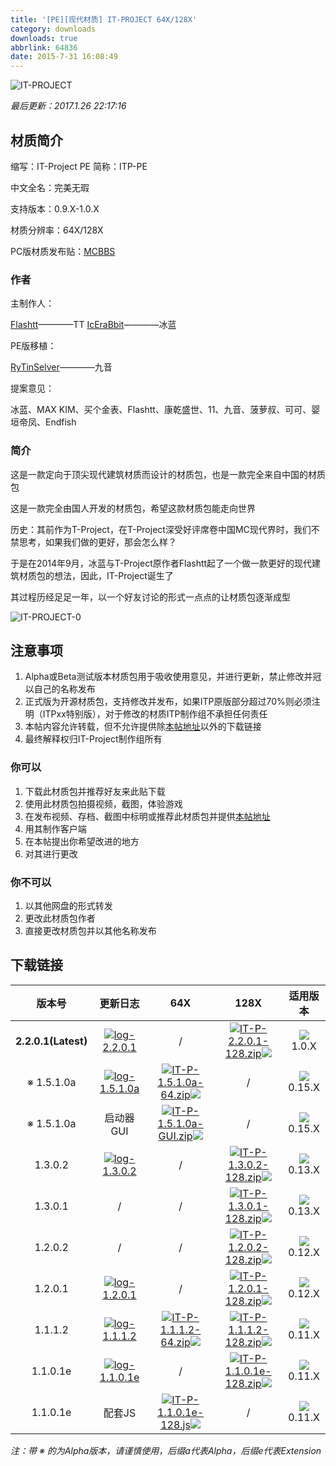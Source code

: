 ```yaml
---
title: '[PE][现代材质] IT-PROJECT 64X/128X'
category: downloads
downloads: true
abbrlink: 64836
date: 2015-7-31 16:08:49
---
```


![IT-PROJECT](https://img.rytinselver.com/mc/resourcepacks/itproject/itproject.jpg)

*最后更新：2017.1.26 22:17:16*



## 材质简介

缩写：IT-Project PE  简称：ITP-PE

中文全名：完美无瑕

支持版本：0.9.X-1.0.X

材质分辨率：64X/128X

PC版材质发布贴：[MCBBS](http://www.mcbbs.net/thread-461822-1-1.html)

<!-- more -->



### 作者

主制作人：

[Flashtt](http://www.mcbbs.net/?45303)————TT		[IcEraBbit](http://www.mcbbs.net/?496530)————冰蓝

PE版移植：

[RyTinSelver](https://blog.rytinselver.com)————九音

提案意见：

冰蓝、MAX KIM、买个金表、Flashtt、康乾盛世、11、九音、菠萝叔、可可、婴垣帝凤、Endfish



### 简介

这是一款定向于顶尖现代建筑材质而设计的材质包，也是一款完全来自中国的材质包

这是一款完全由国人开发的材质包，希望这款材质包能走向世界

历史：其前作为T-Project，在T-Project深受好评席卷中国MC现代界时，我们不禁思考，如果我们做的更好，那会怎么样？

于是在2014年9月，冰蓝与T-Project原作者Flashtt起了一个做一款更好的现代建筑材质包的想法，因此，IT-Project诞生了

其过程历经足足一年，以一个好友讨论的形式一点点的让材质包逐渐成型



![IT-PROJECT-0](https://img.rytinselver.com/mc/resourcepacks/itproject/itproject-0.jpg)



## 注意事项

1. Alpha或Beta测试版本材质包用于吸收使用意见，并进行更新，禁止修改并冠以自己的名称发布
2. 正式版为开源材质包，支持修改并发布，如果ITP原版部分超过70%则必须注明（ITPxx特别版），对于修改的材质ITP制作组不承担任何责任
3. 本帖内容允许转载，但不允许提供除[本帖地址](https://mc.rytinselver.com/categories/downloads/64836.html)以外的下载链接
4. 最终解释权归IT-Project制作组所有

### 你可以

1. 下载此材质包并推荐好友来此贴下载
2. 使用此材质包拍摄视频，截图，体验游戏
3. 在发布视频、存档、截图中标明或推荐此材质包并提供[本帖地址](https://mc.rytinselver.com/categories/resourcepacks/64836.html)
4. 用其制作客户端
5. 在本帖提出你希望改进的地方
6. 对其进行更改

### 你不可以

1. 以其他网盘的形式转发
2. 更改此材质包作者
3. 直接更改材质包并以其他名称发布



## 下载链接

|       版本号        |                           更新日志                           |                             64X                              |                             128X                             |                           适用版本                           |
| :-----------------: | :----------------------------------------------------------: | :----------------------------------------------------------: | :----------------------------------------------------------: | :----------------------------------------------------------: |
| **2.2.0.1(Latest)** | <a class="log" href="https://file.rytinselver.com/mc/resourcepacks/itproject/log/log-2.2.0.1.txt"><img class="icon" src="https://img.rytinselver.com/downloads/file-alt.svg"/><span>log-2.2.0.1</span></a> |                              /                               | <a class="download" href="https://file.rytinselver.com/mc/resourcepacks/itproject/1.0.X/IT-Project-2.2.0.1-128X.zip"><img class="icon" src="https://img.rytinselver.com/downloads/file-archive.svg"/><span>IT-P-2.2.0.1-128.zip</span><img class="icon" src="https://img.rytinselver.com/downloads/arrow-down.svg"/></a> | <a><img class="icon" src="https://img.rytinselver.com/downloads/cube.svg"/><span>1.0.X</span></a> |
|     ※ 1.5.1.0a      | <a class="log" href="https://file.rytinselver.com/mc/resourcepacks/itproject/log/log-1.5.1.0a.txt"><img class="icon" src="https://img.rytinselver.com/downloads/file-alt.svg"/><span>log-1.5.1.0a</span></a> | <a class="download" href="https://file.rytinselver.com/mc/resourcepacks/itproject/0.15.X/IT-Project-1.5.1.0a-64X.zip"><img class="icon" src="https://img.rytinselver.com/downloads/file-archive.svg"/><span>IT-P-1.5.1.0a-64.zip</span><img class="icon" src="https://img.rytinselver.com/downloads/arrow-down.svg"/></a> |                              /                               | <a><img class="icon" src="https://img.rytinselver.com/downloads/cube.svg"/><span>0.15.X</span></a> |
|     ※ 1.5.1.0a      |                          启动器GUI                           | <a class="download" href="https://file.rytinselver.com/mc/resourcepacks/itproject/0.15.X/IT-Project-1.5.1.0a-GUI.zip"><img class="icon" src="https://img.rytinselver.com/downloads/file-archive.svg"/><span>IT-P-1.5.1.0a-GUI.zip</span><img class="icon" src="https://img.rytinselver.com/downloads/arrow-down.svg"/></a> |                              /                               | <a><img class="icon" src="https://img.rytinselver.com/downloads/cube.svg"/><span>0.15.X</span></a> |
|       1.3.0.2       | <a class="log" href="https://file.rytinselver.com/mc/resourcepacks/itproject/log/log-1.3.0.2.txt"><img class="icon" src="https://img.rytinselver.com/downloads/file-alt.svg"/><span>log-1.3.0.2</span></a> |                              /                               | <a class="download" href="https://file.rytinselver.com/mc/resourcepacks/itproject/0.13.X/IT-Project-1.3.0.2-128X.zip"><img class="icon" src="https://img.rytinselver.com/downloads/file-archive.svg"/><span>IT-P-1.3.0.2-128.zip</span><img class="icon" src="https://img.rytinselver.com/downloads/arrow-down.svg"/></a> | <a><img class="icon" src="https://img.rytinselver.com/downloads/cube.svg"/><span>0.13.X</span></a> |
|       1.3.0.1       |                              /                               |                              /                               | <a class="download" href="https://file.rytinselver.com/mc/resourcepacks/itproject/0.13.X/IT-Project-1.3.0.1-128X.zip"><img class="icon" src="https://img.rytinselver.com/downloads/file-archive.svg"/><span>IT-P-1.3.0.1-128.zip</span><img class="icon" src="https://img.rytinselver.com/downloads/arrow-down.svg"/></a> | <a><img class="icon" src="https://img.rytinselver.com/downloads/cube.svg"/><span>0.13.X</span></a> |
|       1.2.0.2       |                              /                               |                              /                               | <a class="download" href="https://file.rytinselver.com/mc/resourcepacks/itproject/0.12.X/IT-Project-1.2.0.2-128X.zip"><img class="icon" src="https://img.rytinselver.com/downloads/file-archive.svg"/><span>IT-P-1.2.0.2-128.zip</span><img class="icon" src="https://img.rytinselver.com/downloads/arrow-down.svg"/></a> | <a><img class="icon" src="https://img.rytinselver.com/downloads/cube.svg"/><span>0.12.X</span></a> |
|       1.2.0.1       | <a class="log" href="https://file.rytinselver.com/mc/resourcepacks/itproject/log/log-1.2.0.1.txt"><img class="icon" src="https://img.rytinselver.com/downloads/file-alt.svg"/><span>log-1.2.0.1</span></a> |                              /                               | <a class="download" href="https://file.rytinselver.com/mc/resourcepacks/itproject/0.12.X/IT-Project-1.2.0.1-128X.zip"><img class="icon" src="https://img.rytinselver.com/downloads/file-archive.svg"/><span>IT-P-1.2.0.1-128.zip</span><img class="icon" src="https://img.rytinselver.com/downloads/arrow-down.svg"/></a> | <a><img class="icon" src="https://img.rytinselver.com/downloads/cube.svg"/><span>0.12.X</span></a> |
|       1.1.1.2       | <a class="log" href="https://file.rytinselver.com/mc/resourcepacks/itproject/log/log-1.1.1.2.txt"><img class="icon" src="https://img.rytinselver.com/downloads/file-alt.svg"/><span>log-1.1.1.2</span></a> | <a class="download" href="https://file.rytinselver.com/mc/resourcepacks/itproject/0.11.X/IT-Project-1.1.1.2-64X.zip"><img class="icon" src="https://img.rytinselver.com/downloads/file-archive.svg"/><span>IT-P-1.1.1.2-64.zip</span><img class="icon" src="https://img.rytinselver.com/downloads/arrow-down.svg"/></a> | <a class="download" href="https://file.rytinselver.com/mc/resourcepacks/itproject/0.11.X/IT-Project-1.1.1.2-128X.zip"><img class="icon" src="https://img.rytinselver.com/downloads/file-archive.svg"/><span>IT-P-1.1.1.2-128.zip</span><img class="icon" src="https://img.rytinselver.com/downloads/arrow-down.svg"/></a> | <a><img class="icon" src="https://img.rytinselver.com/downloads/cube.svg"/><span>0.11.X</span></a> |
|      1.1.0.1e       | <a class="log" href="https://file.rytinselver.com/mc/resourcepacks/itproject/log/log-1.1.0.1e.txt"><img class="icon" src="https://img.rytinselver.com/downloads/file-alt.svg"/><span>log-1.1.0.1e</span></a> |                              /                               | <a class="download" href="https://file.rytinselver.com/mc/resourcepacks/itproject/0.11.X/IT-Project-1.1.0.1e-128X.zip"><img class="icon" src="https://img.rytinselver.com/downloads/file-archive.svg"/><span>IT-P-1.1.0.1e-128.zip</span><img class="icon" src="https://img.rytinselver.com/downloads/arrow-down.svg"/></a> | <a><img class="icon" src="https://img.rytinselver.com/downloads/cube.svg"/><span>0.11.X</span></a> |
|      1.1.0.1e       |                            配套JS                            | <a class="download" href="https://file.rytinselver.com/mc/resourcepacks/itproject/0.11.X/IT-Project-1.1.0.1e-128X.js"><img class="icon" src="https://img.rytinselver.com/downloads/file-archive.svg"/><span>IT-P-1.1.0.1e-128.js</span><img class="icon" src="https://img.rytinselver.com/downloads/arrow-down.svg"/></a> |                              /                               | <a><img class="icon" src="https://img.rytinselver.com/downloads/cube.svg"/><span>0.11.X</span></a> |

*注：带 ※ 的为Alpha版本，请谨慎使用，后缀a代表Alpha，后缀e代表Extension*